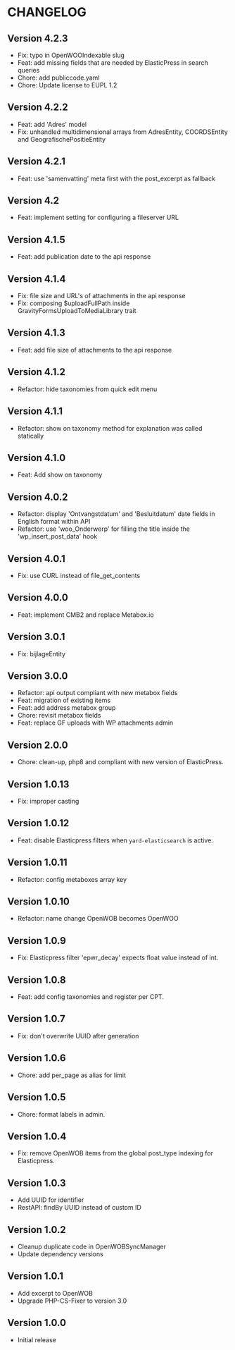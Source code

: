 # CHANGELOG

## Version 4.2.3

- Fix: typo in OpenWOOIndexable slug
- Feat: add missing fields that are needed by ElasticPress in search queries
- Chore: add publiccode.yaml
- Chore: Update license to EUPL 1.2

## Version 4.2.2

- Feat: add 'Adres' model
- Fix: unhandled multidimensional arrays from AdresEntity, COORDSEntity and GeografischePositieEntity

## Version 4.2.1

- Feat: use 'samenvatting' meta first with the post_excerpt as fallback

## Version 4.2

- Feat: implement setting for configuring a fileserver URL

## Version 4.1.5

- Feat: add publication date to the api response

## Version 4.1.4

- Fix: file size and URL's of attachments in the api response
- Fix: composing $uploadFullPath inside GravityFormsUploadToMediaLibrary trait

## Version 4.1.3

- Feat: add file size of attachments to the api response

## Version 4.1.2

- Refactor: hide taxonomies from quick edit menu

## Version 4.1.1

- Refactor: show on taxonomy method for explanation was called statically

## Version 4.1.0

- Feat: Add show on taxonomy

## Version 4.0.2

- Refactor: display 'Ontvangstdatum' and 'Besluitdatum' date fields in English format within API
- Refactor: use 'woo_Onderwerp' for filling the title inside the 'wp_insert_post_data' hook

## Version 4.0.1

- Fix: use CURL instead of file_get_contents

## Version 4.0.0

- Feat: implement CMB2 and replace Metabox.io

## Version 3.0.1

- Fix: bijlageEntity

## Version 3.0.0

- Refactor: api output compliant with new metabox fields
- Feat: migration of existing items
- Feat: add address metabox group
- Chore: revisit metabox fields
- Feat: replace GF uploads with WP attachments admin

## Version 2.0.0

- Chore: clean-up, php8 and compliant with new version of ElasticPress.

## Version 1.0.13

- Fix: improper casting

## Version 1.0.12

- Feat: disable Elasticpress filters when `yard-elasticsearch` is active.

## Version 1.0.11

- Refactor: config metaboxes array key

## Version 1.0.10

- Refactor: name change OpenWOB becomes OpenWOO

## Version 1.0.9

- Fix: Elasticpress filter 'epwr_decay' expects float value instead of int.

## Version 1.0.8

- Feat: add config taxonomies and register per CPT.

## Version 1.0.7

- Fix: don't overwrite UUID after generation

## Version 1.0.6

- Chore: add per_page as alias for limit

## Version 1.0.5

- Chore: format labels in admin.

## Version 1.0.4

- Fix: remove OpenWOB items from the global post_type indexing for Elasticpress.

## Version 1.0.3

- Add UUID for identifier
- RestAPI: findBy UUID instead of custom ID

## Version 1.0.2

- Cleanup duplicate code in OpenWOBSyncManager
- Update dependency versions

## Version 1.0.1

- Add excerpt to OpenWOB
- Upgrade PHP-CS-Fixer to version 3.0

## Version 1.0.0

- Initial release

